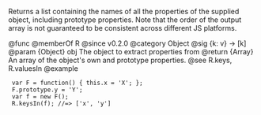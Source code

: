 Returns a list containing the names of all the properties of the supplied
object, including prototype properties.
Note that the order of the output array is not guaranteed to be consistent
across different JS platforms.

@func
@memberOf R
@since v0.2.0
@category Object
@sig {k: v} -> [k]
@param {Object} obj The object to extract properties from
@return {Array} An array of the object's own and prototype properties.
@see R.keys, R.valuesIn
@example

     var F = function() { this.x = 'X'; };
     F.prototype.y = 'Y';
     var f = new F();
     R.keysIn(f); //=> ['x', 'y']
